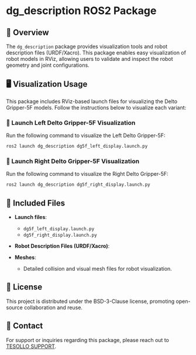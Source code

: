# dg_description ROS2 Package 

## 📌 Overview

The `dg_description` package provides visualization tools and robot description files (URDF/Xacro). 
This package enables easy visualization of robot models in RViz, allowing users to validate and inspect the robot geometry and joint configurations.



## 🖥️ Visualization Usage

This package includes RViz-based launch files for visualizing the Delto Gripper-5F models. Follow the instructions below to visualize each variant:

### 🚀 Launch Left Delto Gripper-5F Visualization

Run the following command to visualize the Left Delto Gripper-5F:

```bash
ros2 launch dg_description dg5f_left_display.launch.py
```

### 🚀 Launch Right Delto Gripper-5F Visualization

Run the following command to visualize the Right Delto Gripper-5F:

```bash
ros2 launch dg_description dg5f_right_display.launch.py
```


## 📁 Included Files

- **Launch files**: 
  - `dg5f_left_display.launch.py`
  - `dg5f_right_display.launch.py`

- **Robot Description Files (URDF/Xacro)**:

- **Meshes**:
  - Detailed collision and visual mesh files for robot visualization.



## 📄 License

This project is distributed under the BSD-3-Clause license, promoting open-source collaboration and reuse.



## 📧 Contact

For support or inquiries regarding this package, please reach out to [TESOLLO SUPPORT](mailto:support@tesollo.com).
